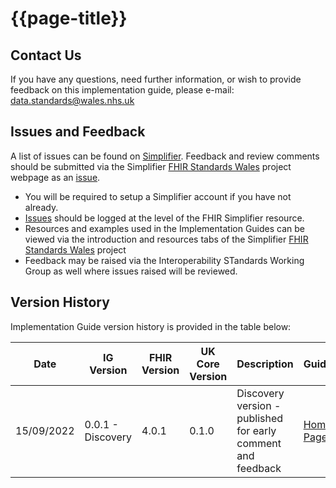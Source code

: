 # {{page-title}}
## Contact Us
If you have any questions, need further information, or wish to provide feedback on this implementation guide, please e-mail: [data.standards@wales.nhs.uk](mailto:data.standards@wales.nhs.uk?subject=Data%20Standards%20Wales%20FHIR%20implementation%20guide)

## Issues and Feedback
A list of issues can be found on [Simplifier](https://simplifier.net/FHIR-Standards-Wales/~issues). Feedback and review comments should be submitted via the Simplifier [FHIR Standards Wales](https://simplifier.net/fhir-standards-wales) project webpage as an [issue](https://simplifier.net/FHIR-Standards-Wales/~issues). 

- You will be required to setup a Simplifier account if you have not already.
- [Issues](https://simplifier.net/FHIR-Standards-Wales/~issues) should be logged at the level of the FHIR Simplifier resource.
- Resources and examples used in the Implementation Guides can be viewed via the introduction and resources tabs of the Simplifier [FHIR Standards Wales](https://simplifier.net/fhir-standards-wales) project
- Feedback may be raised via the Interoperability STandards Working Group as well where issues raised will be reviewed.

## Version History

Implementation Guide version history is provided in the table below:

|Date|IG Version|FHIR Version|UK Core Version|Description|Guide|Package|
|-|-|-|-|-|-|-|
|15/09/2022|0.0.1 - Discovery|4.0.1|0.1.0|Discovery version - published for early comment and feedback|[Home Page](https://simplifier.net/guide/WRRS-FHIR-Implementation-Guide/Home?version=current)|[fhir.r4.wales 0.0.1-discovery](https://simplifier.net/guide/fhir-standards-wales-implementation-guide?version=0.0.1-discovery)|